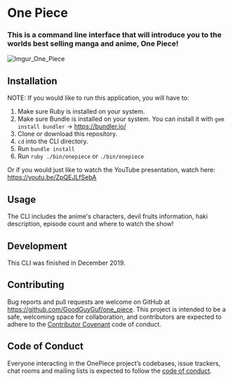 # One Piece
### This is a command line interface that will introduce you to the worlds best selling manga and anime, One Piece!
![Imgur_One_Piece](https://i.imgur.com/njfm5wA.jpg)

## Installation
NOTE: If you would like to run this application, you will have to:

1. Make sure Ruby is installed on your system.
2. Make sure Bundle is installed on your system. You can install it with `gem install bundler` -> https://bundler.io/
2. Clone or download this repository. 
3. `cd` into the CLI directory.
4. Run `bundle install`
5. Run `ruby ./bin/onepiece` or `./bin/onepiece`

Or if you would just like to watch the YouTube presentation, watch here: https://youtu.be/ZpQEJLfSebA

## Usage
The CLI includes the anime's characters, devil fruits information, haki description, episode count and where to watch the show!

## Development
This CLI was finished in December 2019.

## Contributing

Bug reports and pull requests are welcome on GitHub at https://github.com/GoodGuyGuf/one_piece. This project is intended to be a safe, welcoming space for collaboration, and contributors are expected to adhere to the [Contributor Covenant](http://contributor-covenant.org) code of conduct.

## Code of Conduct

Everyone interacting in the OnePiece project’s codebases, issue trackers, chat rooms and mailing lists is expected to follow the [code of conduct](https://github.com/GoodGuyGuf/one_piece/blob/master/CODE_OF_CONDUCT.md).
